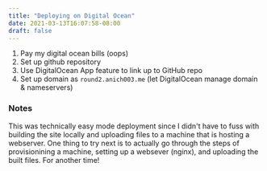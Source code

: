 ```yaml
---
title: "Deploying on Digital Ocean"
date: 2021-03-13T16:07:58-08:00
draft: false
---
```


1. Pay my digital ocean bills (oops)
2. Set up github repository
3. Use DigitalOcean App feature to link up to GitHub repo
4. Set up domain as `round2.anich003.me` (let DigitalOcean manage domain & nameservers)

### Notes
This was technically easy mode deployment since I didn't have to fuss with building the site locally and uploading files to a machine that is hosting a webserver. One thing to try next is to actually go through the steps of provisionining a machine, setting up a websever (nginx), and uploading the built files. For another time!
